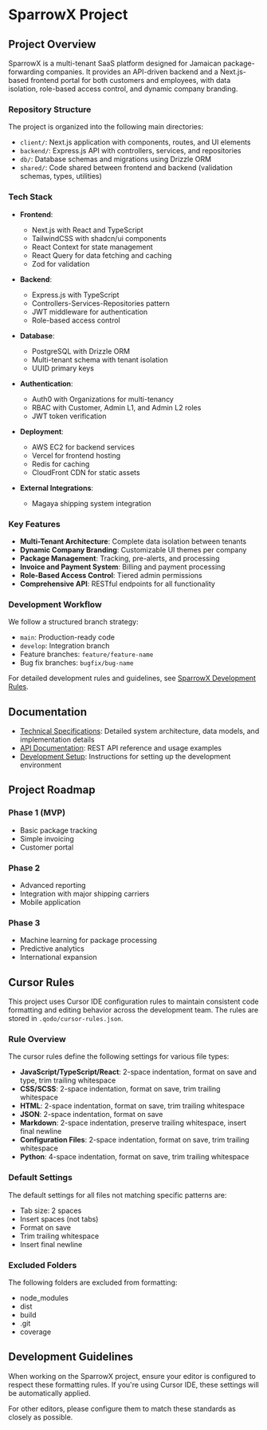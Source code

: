 # SparrowX Project

## Project Overview

SparrowX is a multi-tenant SaaS platform designed for Jamaican package-forwarding companies. It provides an API-driven backend and a Next.js-based frontend portal for both customers and employees, with data isolation, role-based access control, and dynamic company branding.

### Repository Structure

The project is organized into the following main directories:
- `client/`: Next.js application with components, routes, and UI elements
- `backend/`: Express.js API with controllers, services, and repositories
- `db/`: Database schemas and migrations using Drizzle ORM
- `shared/`: Code shared between frontend and backend (validation schemas, types, utilities)

### Tech Stack

- **Frontend**: 
  - Next.js with React and TypeScript
  - TailwindCSS with shadcn/ui components
  - React Context for state management
  - React Query for data fetching and caching
  - Zod for validation

- **Backend**: 
  - Express.js with TypeScript
  - Controllers-Services-Repositories pattern
  - JWT middleware for authentication
  - Role-based access control

- **Database**: 
  - PostgreSQL with Drizzle ORM
  - Multi-tenant schema with tenant isolation
  - UUID primary keys

- **Authentication**: 
  - Auth0 with Organizations for multi-tenancy
  - RBAC with Customer, Admin L1, and Admin L2 roles
  - JWT token verification

- **Deployment**: 
  - AWS EC2 for backend services
  - Vercel for frontend hosting
  - Redis for caching
  - CloudFront CDN for static assets

- **External Integrations**:
  - Magaya shipping system integration

### Key Features

- **Multi-Tenant Architecture**: Complete data isolation between tenants
- **Dynamic Company Branding**: Customizable UI themes per company
- **Package Management**: Tracking, pre-alerts, and processing
- **Invoice and Payment System**: Billing and payment processing
- **Role-Based Access Control**: Tiered admin permissions
- **Comprehensive API**: RESTful endpoints for all functionality

### Development Workflow

We follow a structured branch strategy:
- `main`: Production-ready code
- `develop`: Integration branch
- Feature branches: `feature/feature-name`
- Bug fix branches: `bugfix/bug-name`

For detailed development rules and guidelines, see [SparrowX Development Rules](./SparrowX-Development-Rules.md).

## Documentation

- [Technical Specifications](./Technical-Specification.md): Detailed system architecture, data models, and implementation details
- [API Documentation](./api-docs/): REST API reference and usage examples
- [Development Setup](./docs/development-setup.md): Instructions for setting up the development environment

## Project Roadmap

### Phase 1 (MVP)
- Basic package tracking
- Simple invoicing
- Customer portal

### Phase 2
- Advanced reporting
- Integration with major shipping carriers
- Mobile application

### Phase 3
- Machine learning for package processing
- Predictive analytics
- International expansion

## Cursor Rules

This project uses Cursor IDE configuration rules to maintain consistent code formatting and editing behavior across the development team. The rules are stored in `.qodo/cursor-rules.json`.

### Rule Overview

The cursor rules define the following settings for various file types:

- **JavaScript/TypeScript/React**: 2-space indentation, format on save and type, trim trailing whitespace
- **CSS/SCSS**: 2-space indentation, format on save, trim trailing whitespace
- **HTML**: 2-space indentation, format on save, trim trailing whitespace
- **JSON**: 2-space indentation, format on save
- **Markdown**: 2-space indentation, preserve trailing whitespace, insert final newline
- **Configuration Files**: 2-space indentation, format on save, trim trailing whitespace
- **Python**: 4-space indentation, format on save, trim trailing whitespace

### Default Settings

The default settings for all files not matching specific patterns are:
- Tab size: 2 spaces
- Insert spaces (not tabs)
- Format on save
- Trim trailing whitespace
- Insert final newline

### Excluded Folders

The following folders are excluded from formatting:
- node_modules
- dist
- build
- .git
- coverage

## Development Guidelines

When working on the SparrowX project, ensure your editor is configured to respect these formatting rules. If you're using Cursor IDE, these settings will be automatically applied.

For other editors, please configure them to match these standards as closely as possible. 